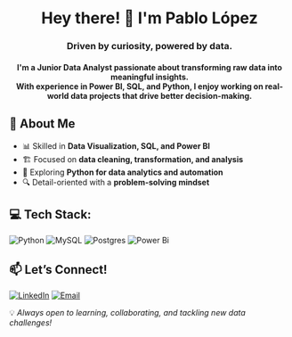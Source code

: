 <h1 align="center">Hey there! 👋 I'm Pablo López</h1>
<h3 align="center">Driven by curiosity, powered by data.</h3>

<h4 align="center"> I'm a <strong>Junior Data Analyst</strong> passionate about transforming raw data into meaningful insights. 
  <br> With experience in <strong>Power BI, SQL, and Python</strong>, I enjoy working on real-world data projects that drive better decision-making.
</h4>

## 🚀 About Me
- 📊 Skilled in **Data Visualization, SQL, and Power BI**
- 🏗️ Focused on **data cleaning, transformation, and analysis**
- 🤖 Exploring **Python for data analytics and automation**
- 🔍 Detail-oriented with a **problem-solving mindset**

## 💻 Tech Stack:
![Python](https://img.shields.io/badge/python-3670A0?style=for-the-badge&logo=python&logoColor=ffdd54) ![MySQL](https://img.shields.io/badge/mysql-4479A1.svg?style=for-the-badge&logo=mysql&logoColor=white) ![Postgres](https://img.shields.io/badge/postgres-%23316192.svg?style=for-the-badge&logo=postgresql&logoColor=white) ![Power Bi](https://img.shields.io/badge/power_bi-F2C811?style=for-the-badge&logo=powerbi&logoColor=black)

## 📫 Let’s Connect!  
[![LinkedIn](https://img.shields.io/badge/LinkedIn-%230077B5.svg?logo=linkedin&logoColor=white)](https://linkedin.com/in/pablo-a-lopez-s)  [![Email](https://img.shields.io/badge/Email-D14836?logo=gmail&logoColor=white)](mailto:poglolopez@gmail.com)


💡 *Always open to learning, collaborating, and tackling new data challenges!*
